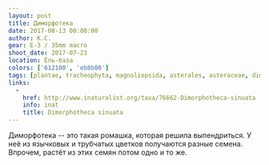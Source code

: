 ```yaml
---
layout: post
title: Диморфотека
date: 2017-08-13 00:00:00
author: К.С.
gear: E-3 / 35mm macro
shoot_date: 2017-07-23
location: Ёль-база
colors: ['612100', 'eb8b00']
tags: [plantae, tracheophyta, magnoliopsida, asterales, asteraceae, dimorphotheca, dimorphotheca sinuata]
links:
  -
    href: http://www.inaturalist.org/taxa/76662-Dimorphotheca-sinuata
    info: inat
    title: Dimorphotheca sinuata
---
```

Диморфотека -- это такая ромашка, которая решила выпендриться. У неё из язычковых и трубчатых цветков получаются разные семена. Впрочем, растёт из этих семян потом одно и то же.

